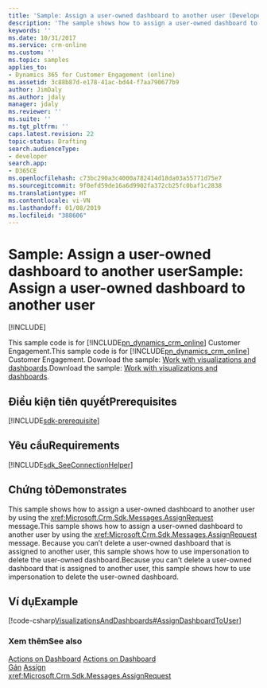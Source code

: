 ```yaml
---
title: 'Sample: Assign a user-owned dashboard to another user (Developer Guide for Dynamics 365 for Customer Engagement) | MicrosoftDocs'
description: 'The sample shows how to assign a user-owned dashboard to another user by using the AssignRequest message. Because you can’t delete a user-owned dashboard that is assigned to another user, this sample shows how to use impersonation to delete the user-owned dashboard. '
keywords: ''
ms.date: 10/31/2017
ms.service: crm-online
ms.custom: ''
ms.topic: samples
applies_to:
- Dynamics 365 for Customer Engagement (online)
ms.assetid: 3c88b87d-e178-41ac-bd44-f7aa790677b9
author: JimDaly
ms.author: jdaly
manager: jdaly
ms.reviewer: ''
ms.suite: ''
ms.tgt_pltfrm: ''
caps.latest.revision: 22
topic-status: Drafting
search.audienceType:
- developer
search.app:
- D365CE
ms.openlocfilehash: c73bc290a3c4000a782414d18da03a55771d75e7
ms.sourcegitcommit: 9f0efd59de16a6d9902fa372cb25fc0baf1c2838
ms.translationtype: HT
ms.contentlocale: vi-VN
ms.lasthandoff: 01/08/2019
ms.locfileid: "388606"
---
```

# <a name="sample-assign-a-user-owned-dashboard-to-another-user"></a><span data-ttu-id="3854d-104">Sample: Assign a user-owned dashboard to another user</span><span class="sxs-lookup"><span data-stu-id="3854d-104">Sample: Assign a user-owned dashboard to another user</span></span>

[!INCLUDE[](../../includes/cc_applies_to_update_9_0_0.md)]

<span data-ttu-id="3854d-105">This sample code is for [!INCLUDE[pn_dynamics_crm_online](../../includes/pn-dynamics-crm-online.md)] Customer Engagement.</span><span class="sxs-lookup"><span data-stu-id="3854d-105">This sample code is for [!INCLUDE[pn_dynamics_crm_online](../../includes/pn-dynamics-crm-online.md)] Customer Engagement.</span></span> <span data-ttu-id="3854d-106">Download the sample: [Work with visualizations and dashboards](https://code.msdn.microsoft.com/Samples-of-visualizations-027f7480).</span><span class="sxs-lookup"><span data-stu-id="3854d-106">Download the sample: [Work with visualizations and dashboards](https://code.msdn.microsoft.com/Samples-of-visualizations-027f7480).</span></span>

## <a name="prerequisites"></a><span data-ttu-id="3854d-107">Điều kiện tiên quyết</span><span class="sxs-lookup"><span data-stu-id="3854d-107">Prerequisites</span></span>
[!INCLUDE[sdk-prerequisite](../../includes/sdk-prerequisite.md)]
  
## <a name="requirements"></a><span data-ttu-id="3854d-108">Yêu cầu</span><span class="sxs-lookup"><span data-stu-id="3854d-108">Requirements</span></span>  
[!INCLUDE[sdk_SeeConnectionHelper](../../includes/sdk-seeconnectionhelper.md)]
  
## <a name="demonstrates"></a><span data-ttu-id="3854d-109">Chứng tỏ</span><span class="sxs-lookup"><span data-stu-id="3854d-109">Demonstrates</span></span>  
 <span data-ttu-id="3854d-110">This sample shows how to assign a user-owned dashboard to another user by using the <xref:Microsoft.Crm.Sdk.Messages.AssignRequest> message.</span><span class="sxs-lookup"><span data-stu-id="3854d-110">This sample shows how to assign a user-owned dashboard to another user by using the <xref:Microsoft.Crm.Sdk.Messages.AssignRequest> message.</span></span> <span data-ttu-id="3854d-111">Because you can’t delete a user-owned dashboard that is assigned to another user, this sample shows how to use impersonation to delete the user-owned dashboard.</span><span class="sxs-lookup"><span data-stu-id="3854d-111">Because you can’t delete a user-owned dashboard that is assigned to another user, this sample shows how to use impersonation to delete the user-owned dashboard.</span></span>  
  
## <a name="example"></a><span data-ttu-id="3854d-112">Ví dụ</span><span class="sxs-lookup"><span data-stu-id="3854d-112">Example</span></span>  
 [!code-csharp[VisualizationsAndDashboards#AssignDashboardToUser](../../snippets/csharp/CRMV8/visualizationsanddashboards/cs/assigndashboardtouser.cs#assigndashboardtouser)]  
  
### <a name="see-also"></a><span data-ttu-id="3854d-113">Xem thêm</span><span class="sxs-lookup"><span data-stu-id="3854d-113">See also</span></span>  
 <span data-ttu-id="3854d-114">[Actions on Dashboard](actions-dashboards.md) </span><span class="sxs-lookup"><span data-stu-id="3854d-114">[Actions on Dashboard](actions-dashboards.md) </span></span>  
 <span data-ttu-id="3854d-115">[Gán](../introduction-entities.md#Assign) </span><span class="sxs-lookup"><span data-stu-id="3854d-115">[Assign](../introduction-entities.md#Assign) </span></span>  
 <xref:Microsoft.Crm.Sdk.Messages.AssignRequest>
